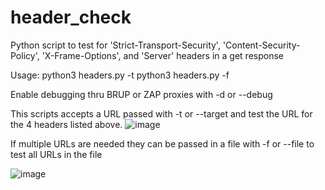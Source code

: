 # header_check
Python script to test for 'Strict-Transport-Security', 'Content-Security-Policy', 'X-Frame-Options', and 'Server' headers in a get response

Usage: python3 headers.py -t <target url>
       python3 headers.py -f <file containing urls>
 
Enable debugging thru BRUP or ZAP proxies with -d or --debug
  
This scripts accepts a URL passed with -t or --target and test the URL for the 4 headers listed above.
 ![image](https://user-images.githubusercontent.com/84335647/139359558-8fb35a8a-2eb2-4f28-b93c-5be21766fee6.png)
 
If multiple URLs are needed they can be passed in a file with -f or --file to test all URLs in the file

![image](https://user-images.githubusercontent.com/84335647/139359725-3fcce880-c3f2-4234-8d9f-f279b69b3f4c.png)

